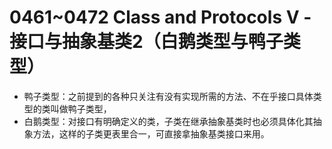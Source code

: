 # 0461~0472 Class and Protocols V - 接口与抽象基类2（白鹅类型与鸭子类型）
 - 鸭子类型：之前提到的各种只关注有没有实现所需的方法、不在乎接口具体类型的类叫做鸭子类型，
 - 白鹅类型：对接口有明确定义的类，子类在继承抽象基类时也必须具体化其抽象方法，这样的子类更表里合一，可直接拿抽象基类接口来用。
